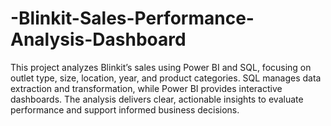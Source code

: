 # -Blinkit-Sales-Performance-Analysis-Dashboard
This project analyzes Blinkit’s sales using Power BI and SQL, focusing on outlet type, size, location, year, and product categories. SQL manages data extraction and transformation, while Power BI provides interactive dashboards. The analysis delivers clear, actionable insights to evaluate performance and support informed business decisions.
